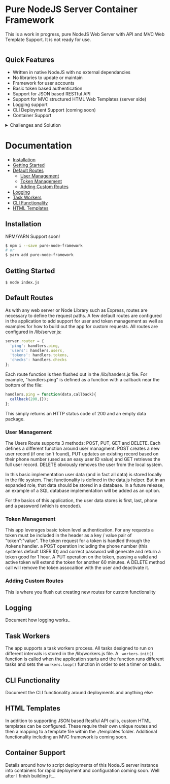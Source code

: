 # Pure NodeJS Server Container Framework

This is a work in progress, pure NodeJS Web Server with API and MVC Web Template Support.  It is not ready for use.

<a href="https://github.com/tbarczak/node_server" target="\_parent">
  <img alt="" src="https://img.shields.io/github/stars/tbarczak/node_server.svg?style=social&label=Star" />
</a>


## Quick Features

- Written in native NodeJS with no external dependancies
- No libraries to update or maintain
- Framework for user accounts
- Basic token based authentication
- Support for JSON based RESTful API
- Support for MVC structured HTML Web Templates (server side)
- Logging support
- CLI Deployment Support (coming soon)
- Container Support

<details>
<summary>Challenges and Solution</summary>

## The Challenge

Writing and maintaining modern NodeJS apps includes supporting many external libraries and dependancies.  This not only increases 
the complexity of maintaining and writing for the app, but also the maintenance burdon when it comes to version management.  
Libraries depricating functionality, changing implementations, exposing possible security holes.  NodeJS after version 9, fully supports 
all the core functionality of libraries such as Express with just a few more lines of code.  This server is a fully contained, stand alone 
implementation of a native NodeJS HTTP/S server with logging, error handling and the open ended ability to code any front end into it.

- Reduce complexity and overhead
- No longer worry about maintaining version support
- Secure and easy to implement

## The Solution

Lorem Ipsum is simply dummy text of the printing and typesetting industry. Lorem Ipsum has been the industry's standard dummy text ever since the 1500s, when an unknown printer took a galley of type and scrambled it to make a type specimen book. It has survived not only five centuries, but also the leap into electronic typesetting, remaining essentially unchanged. It was popularised in the 1960s with the release of Letraset sheets containing Lorem Ipsum passages, and more recently with desktop publishing software like Aldus PageMaker including versions of Lorem Ipsum.
</details>



# Documentation

- [Installation](#installation)
- [Getting Started](#getting-started)
- [Default Routes](#default-routes)
  - [User Management](#user-management)
  - [Token Management](#token-management)
  - [Adding Custom Routes](#custom-routes)
- [Logging](#logging)
- [Task Workers](#task-workers)
- [CLI Functionality](#cli-functionality)
- [HTML Templates](#html-templates)


## Installation

NPM/YARN Support soon!
```bash
$ npm i --save pure-node-framework
# or
$ yarn add pure-node-framework
```

## Getting Started
```
$ node index.js
```

## Default Routes

As with any web server or Node Library such as Express, routes are necessary to define the request paths.  A few default routes are configured in the application to add support for user and token management as well as examples 
for how to build out the app for custom requests.  All routes are configured in /lib/server.js:

```js
server.router = {
  'ping': handlers.ping,
  'users': handlers.users,
  'tokens': handlers.tokens,
  'checks': handlers.checks
};
```

Each route function is then flushed out in the /lib/handers.js file.  For example, "handlers.ping" is defined as a function with a callback near the bottom of the file:

```js
handlers.ping = function(data,callback){
  callback(200,{});
};
```

This simply returns an HTTP status code of 200 and an empty data package.

### User Management

The Users Route supports 3 methods: POST, PUT, GET and DELETE.  Each defines a different function around user managment.  POST creates a new user record (if one isn't found), PUT updates an existing record based on their phone number (used as an easy user ID value) and GET retrieves the full user record.  DELETE obviously removes the user from the local system.

In this basic implementation user data (and in fact all data) is stored locally in the file system.  That functionality is defined in the data.js helper.  But in an expanded role, that data should be stored in a database.  In a future release, an example of a SQL database implementation will be added as an option.

For the basics of this application, the user data stores is first, last, phone and a password (which is encoded).

### Token Management

This app leverages basic token level authentication.  For any requests a token must be included in the header as a key / value pair of "token":"value".  The token request for a token is handled through the /tokens handler.  a POST operation including the phone number (this systems default USER ID) and correct password will generate and return a token good for 1 hour.  A PUT operation on the token, passing a valid and active token will extend the token for another 60 minutes.  A DELETE method call will remove the token assocaition with the user and deactivate it. 

### Adding Custom Routes

This is where you flush out creating new routes for custom functionality

## Logging

Document how logging works..

## Task Workers

The app supports a task workers process.  All tasks designed to run on different intervals is stored in the /lib/workers.js file.  A ``` workers.init()``` function is called when the application starts and the function runs different tasks and sets the ``` workers.loop() ``` function in order to set a timer on tasks.

## CLI Functionality

Document the CLI functionality around deployments and anything else

## HTML Templates

In addition to supporting JSON based Restful API calls, custom HTML templates can be configured.  These require their own unique routes and then a mapping to a template file within the ./templates folder.  Additional functionality including an MVC framework is coming soon.

## Container Support

Details around how to script deployments of this NodeJS server instance into containers for rapid deployment and configuration coming soon.  Well after I finish building it...